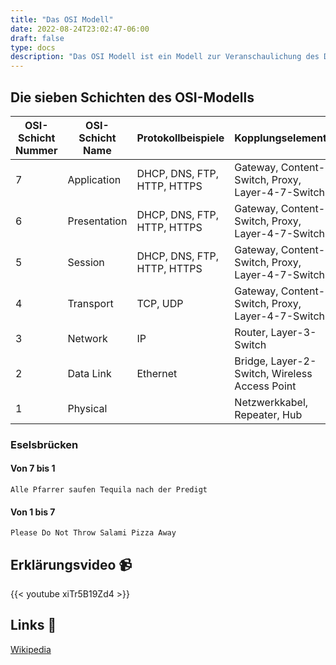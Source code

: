 ```yaml
---
title: "Das OSI Modell"
date: 2022-08-24T23:02:47-06:00
draft: false
type: docs
description: "Das OSI Modell ist ein Modell zur Veranschaulichung des Datenflusses in der Informationstechnologie."
---
```


## Die sieben Schichten des OSI-Modells

|OSI-Schicht Nummer|OSI-Schicht Name|Protokollbeispiele|Kopplungselemente|
|------------------|----------------|------------------|-----------------|
|7|Application|DHCP, DNS, FTP, HTTP, HTTPS|Gateway, Content-Switch, Proxy, Layer-4-7-Switch|
|6|Presentation|DHCP, DNS, FTP, HTTP, HTTPS|Gateway, Content-Switch, Proxy, Layer-4-7-Switch|
|5|Session|DHCP, DNS, FTP, HTTP, HTTPS|Gateway, Content-Switch, Proxy, Layer-4-7-Switch|
|4|Transport|TCP, UDP|Gateway, Content-Switch, Proxy, Layer-4-7-Switch|
|3|Network|IP|Router, Layer-3-Switch|
|2|Data Link|Ethernet|Bridge, Layer-2-Switch, Wireless Access Point|
|1|Physical||Netzwerkkabel, Repeater, Hub|

### Eselsbrücken

#### Von 7 bis 1

    Alle Pfarrer saufen Tequila nach der Predigt

#### Von 1 bis 7

    Please Do Not Throw Salami Pizza Away

## Erklärungsvideo 📹

{{< youtube xiTr5B19Zd4 >}}

## Links 🔗

[Wikipedia](https://de.wikipedia.org/wiki/OSI-Modell)  
